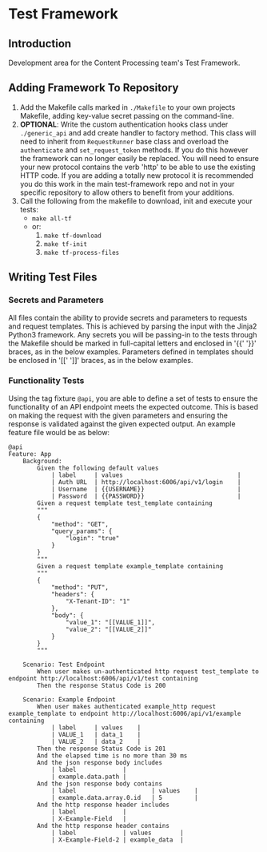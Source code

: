 # Test Framework
## Introduction
Development area for the Content Processing team's Test Framework.

## Adding Framework To Repository
1. Add the Makefile calls marked in ```./Makefile``` to your own projects Makefile, adding key-value secret passing on the command-line.
2. **OPTIONAL**: Write the custom authentication hooks class under ```./generic_api``` and add create handler to factory method. This class will need to inherit from ```RequestRunner``` base class and overload the ```authenticate``` and ```set_request_token``` methods. If you do this however the framework can no longer easily be replaced. You will need to ensure your new protocol contains the verb 'http' to be able to use the existing HTTP code. If you are adding a totally new protocol it is recommended you do this work in the main test-framework repo and not in your specific repository to allow others to benefit from your additions.
3. Call the following from the makefile to download, init and execute your tests:
    - ```make all-tf```
    - or:
        1. ```make tf-download```
        2. ```make tf-init```
        3. ```make tf-process-files```

## Writing Test Files
### Secrets and Parameters
All files contain the ability to provide secrets and parameters to requests and request templates. This is achieved by parsing the input with the Jinja2 Python3 framework. Any secrets you will be passing-in to the tests through the Makefile should be marked in full-capital letters and enclosed in '{{' '}}' braces, as in the below examples. Parameters defined in templates should be enclosed in '[[' ']]' braces, as in the below examples.

### Functionality Tests
Using the tag fixture ```@api```, you are able to define a set of tests to ensure the functionality of an API endpoint meets the expected outcome. This is based on making the request with the given parameters and ensuring the response is validated against the given expected output. An example feature file would be as below:

``` gherkin
@api
Feature: App
    Background:
        Given the following default values
            | label     | values                                |
            | Auth URL  | http://localhost:6006/api/v1/login    |
            | Username  | {{USERNAME}}                          |
            | Password  | {{PASSWORD}}                          |
        Given a request template test_template containing
        """
        {
            "method": "GET",
            "query_params": {
                "login": "true"
            }
        }
        """
        Given a request template example_template containing
        """
        {
            "method": "PUT",
            "headers": {
                "X-Tenant-ID": "1"
            },
            "body": {
                "value_1": "[[VALUE_1]]",
                "value_2": "[[VALUE_2]]"
            }
        }
        """

    Scenario: Test Endpoint
        When user makes un-authenticated http request test_template to endpoint http://localhost:6006/api/v1/test containing
        Then the response Status Code is 200

    Scenario: Example Endpoint
        When user makes authenticated example_http request example_template to endpoint http://localhost:6006/api/v1/example containing
            | label     | values    |
            | VALUE_1   | data_1    |
            | VALUE_2   | data_2    |
        Then the response Status Code is 201
        And the elapsed time is no more than 30 ms
        And the json response body includes
            | label             |
            | example.data.path |
        And the json response body contains
            | label                     | values    |
            | example.data.array.0.id   | 5         |
        And the http response header includes
            | label             |
            | X-Example-Field   |
        And the http response header contains
            | label             | values        |
            | X-Example-Field-2 | example_data  |
```